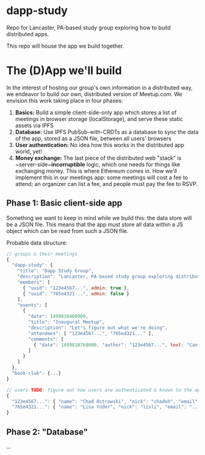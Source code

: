 # dapp-study

Repo for Lancaster, PA-based study group exploring how to build distributed apps.

This repo will house the app we build together.


# The (D)App we'll build

In the interest of hosting our group's own information in a distributed way, we endeavor to build our own, distributed version of Meetup.com. We envision this work taking place in four phases:

1. **Basics:** Build a simple client-side-only app which stores a list of meetings in browser storage (localStorage), and serve these static assets via IPFS
2. **Database:** Use IPFS PubSub-with-CRDTs as a database to sync the data of the app, stored as a JSON file, between all users' browsers
3. **User authentication:** No idea how this works in the distributed app world, yet!
4. **Money exchange:** The last piece of the distributed web "stack" is ~server-side~**incorruptible** logic, which one needs for things like exchanging money. This is where Ethereum comes in. How we'll implement this in our meetings app: some meetings will cost a fee to attend; an organizer can list a fee, and people must pay the fee to RSVP.


## Phase 1: Basic client-side app

Something we want to keep in mind while we build this: the data store will be a JSON file. This means that the app must store all data within a JS object which can be read from such a JSON file.

Probable data structure:

``` js
// groups & their meetings
{ 
  "dapp-study": {
    "title": "Dapp Study Group",
    "description": "Lancaster, PA-based study group exploring distributed apps",
    "members": [
      { "uuid": "123e4567...", admin: true },
      { "uuid": "765e4321...", admin: false }
    ],
    "events": [
      {
        "date": 1499810400000,
        "title": "Inaugural Meetup",
        "description": "Let's figure out what we're doing",
        "attendees": [ "123e4567...", "765e4321..." ],
        "comments": [
          { "date": 1499810760000, "author": "123e4567...", text: "Can't wait!", comments: [] },
        ]
      }
    ]
  },
  "book-club": {...}
}

// users TODO: figure out how users are authenticated & known to the app
{
  "123e4567...": { "name": "Chad Ostrowski", "nick": "chadoh", "email": "..." },
  "765e4321...": { "name": "Lisa Yoder", "nick": "lisli", "email": "..." }
}
```


## Phase 2: "Database"

...

